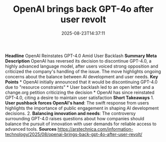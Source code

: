 ﻿---
title: "OpenAI brings back GPT-4o after user revolt"
date: "2025-08-23T14:37:11"
category: "Markets"
summary: ""
slug: "openai brings back gpt4o after user revolt"
source_urls:
  - "https://arstechnica.com/information-technology/2025/08/openai-brings-back-gpt-4o-after-user-revolt/"
seo:
  title: "OpenAI brings back GPT-4o after user revolt | Hash n Hedge"
  description: ""
  keywords: ["news", "markets", "brief"]
---
**Headline** OpenAI Reinstates GPT-4.0 Amid User Backlash  **Summary Meta Description** OpenAI has reversed its decision to discontinue GPT-4.0, a highly advanced language model, after users voiced strong opposition and criticized the company's handling of the issue. The move highlights ongoing concerns about the balance between AI development and user needs.  **Key Points**  * OpenAI initially announced that it would be discontinuing GPT-4.0 due to "resource constraints" * User backlash led to an open letter and a change.org petition criticizing the decision * OpenAI has since reinstated GPT-4.0, citing a desire to maintain user satisfaction  **Short Takeaways**  1. **User pushback forces OpenAI's hand**: The swift response from users highlights the importance of public engagement in shaping AI development decisions. 2. **Balancing innovation and needs**: The controversy surrounding GPT-4.0 raises questions about how companies should balance the pursuit of innovation with user demands for reliable access to advanced tools.  **Sources** https://arstechnica.com/information-technology/2025/08/openai-brings-back-gpt-4o-after-user-revolt/ 
